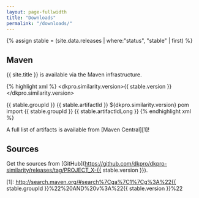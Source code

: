 ```yaml
---
layout: page-fullwidth
title: "Downloads"
permalink: "/downloads/"
---
```


{% assign stable = (site.data.releases | where:"status", "stable" | first) %}

## Maven

{{ site.title }} is available via the Maven infrastructure.

{% highlight xml %}
<properties>
  <dkpro.similarity.version>{{ stable.version }}</dkpro.similarity.version>
</properties>

<dependencyManagement>
  <dependencies>
    <dependency>
      <groupId>{{ stable.groupId }}</groupId>
      <artifactId>{{ stable.artifactId }}</artifactId>
      <version>${dkpro.similarity.version}</version>
      <type>pom</type>
      <scope>import</scope>
    </dependency>
  </dependencies>
</dependencyManagement>

<dependencies>
  <dependency>
    <groupId>{{ stable.groupId }}</groupId>
    <artifactId>{{ stable.artifactIdLong }}</artifactId>
  </dependency>
</dependencies>
{% endhighlight xml %}

A full list of artifacts is available from [Maven Central][1]! 
  
## Sources

Get the sources from [GitHub](https://github.com/dkpro/dkpro-similarity/releases/tag/PROJECT_X-{{ stable.version }}).

[1]: http://search.maven.org/#search%7Cga%7C1%7Cg%3A%22{{ stable.groupId }}%22%20AND%20v%3A%22{{ stable.version }}%22


